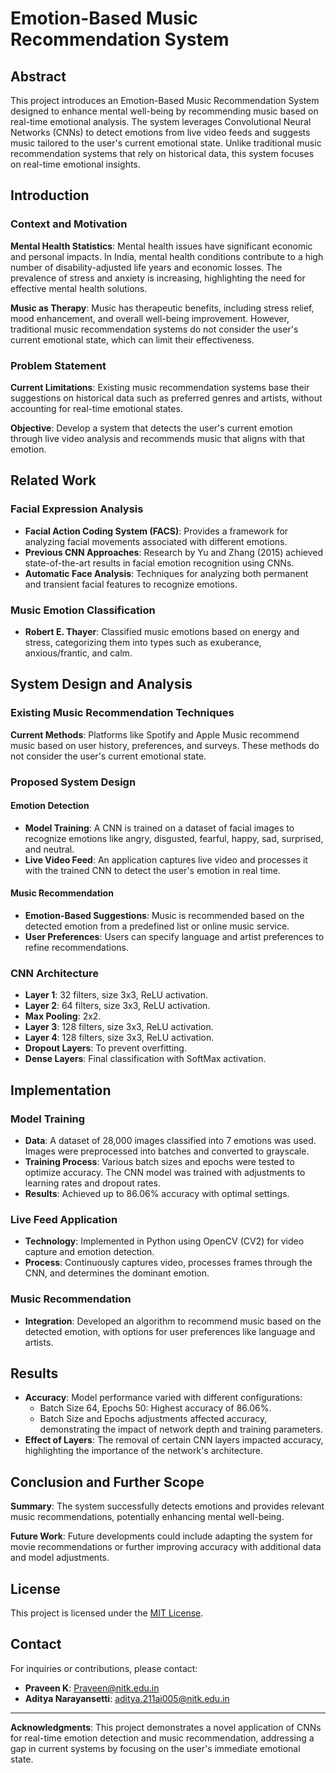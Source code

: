 # Emotion-Based Music Recommendation System

## Abstract

This project introduces an Emotion-Based Music Recommendation System designed to enhance mental well-being by recommending music based on real-time emotional analysis. The system leverages Convolutional Neural Networks (CNNs) to detect emotions from live video feeds and suggests music tailored to the user's current emotional state. Unlike traditional music recommendation systems that rely on historical data, this system focuses on real-time emotional insights.

## Introduction

### Context and Motivation

**Mental Health Statistics**: Mental health issues have significant economic and personal impacts. In India, mental health conditions contribute to a high number of disability-adjusted life years and economic losses. The prevalence of stress and anxiety is increasing, highlighting the need for effective mental health solutions.

**Music as Therapy**: Music has therapeutic benefits, including stress relief, mood enhancement, and overall well-being improvement. However, traditional music recommendation systems do not consider the user's current emotional state, which can limit their effectiveness.

### Problem Statement

**Current Limitations**: Existing music recommendation systems base their suggestions on historical data such as preferred genres and artists, without accounting for real-time emotional states.

**Objective**: Develop a system that detects the user's current emotion through live video analysis and recommends music that aligns with that emotion.

## Related Work

### Facial Expression Analysis

- **Facial Action Coding System (FACS)**: Provides a framework for analyzing facial movements associated with different emotions.
- **Previous CNN Approaches**: Research by Yu and Zhang (2015) achieved state-of-the-art results in facial emotion recognition using CNNs.
- **Automatic Face Analysis**: Techniques for analyzing both permanent and transient facial features to recognize emotions.

### Music Emotion Classification

- **Robert E. Thayer**: Classified music emotions based on energy and stress, categorizing them into types such as exuberance, anxious/frantic, and calm.

## System Design and Analysis

### Existing Music Recommendation Techniques

**Current Methods**: Platforms like Spotify and Apple Music recommend music based on user history, preferences, and surveys. These methods do not consider the user's current emotional state.

### Proposed System Design

#### Emotion Detection

- **Model Training**: A CNN is trained on a dataset of facial images to recognize emotions like angry, disgusted, fearful, happy, sad, surprised, and neutral.
- **Live Video Feed**: An application captures live video and processes it with the trained CNN to detect the user's emotion in real time.

#### Music Recommendation

- **Emotion-Based Suggestions**: Music is recommended based on the detected emotion from a predefined list or online music service.
- **User Preferences**: Users can specify language and artist preferences to refine recommendations.

### CNN Architecture

- **Layer 1**: 32 filters, size 3x3, ReLU activation.
- **Layer 2**: 64 filters, size 3x3, ReLU activation.
- **Max Pooling**: 2x2.
- **Layer 3**: 128 filters, size 3x3, ReLU activation.
- **Layer 4**: 128 filters, size 3x3, ReLU activation.
- **Dropout Layers**: To prevent overfitting.
- **Dense Layers**: Final classification with SoftMax activation.

## Implementation

### Model Training

- **Data**: A dataset of 28,000 images classified into 7 emotions was used. Images were preprocessed into batches and converted to grayscale.
- **Training Process**: Various batch sizes and epochs were tested to optimize accuracy. The CNN model was trained with adjustments to learning rates and dropout rates.
- **Results**: Achieved up to 86.06% accuracy with optimal settings.

### Live Feed Application

- **Technology**: Implemented in Python using OpenCV (CV2) for video capture and emotion detection.
- **Process**: Continuously captures video, processes frames through the CNN, and determines the dominant emotion.

### Music Recommendation

- **Integration**: Developed an algorithm to recommend music based on the detected emotion, with options for user preferences like language and artists.

## Results

- **Accuracy**: Model performance varied with different configurations:
  - Batch Size 64, Epochs 50: Highest accuracy of 86.06%.
  - Batch Size and Epochs adjustments affected accuracy, demonstrating the impact of network depth and training parameters.
- **Effect of Layers**: The removal of certain CNN layers impacted accuracy, highlighting the importance of the network's architecture.

## Conclusion and Further Scope

**Summary**: The system successfully detects emotions and provides relevant music recommendations, potentially enhancing mental well-being.

**Future Work**: Future developments could include adapting the system for movie recommendations or further improving accuracy with additional data and model adjustments.

## License

This project is licensed under the [MIT License](LICENSE).

## Contact

For inquiries or contributions, please contact:

- **Praveen K**: Praveen@nitk.edu.in
- **Aditya Narayansetti**: aditya.211ai005@nitk.edu.in

---

**Acknowledgments**: This project demonstrates a novel application of CNNs for real-time emotion detection and music recommendation, addressing a gap in current systems by focusing on the user's immediate emotional state.
